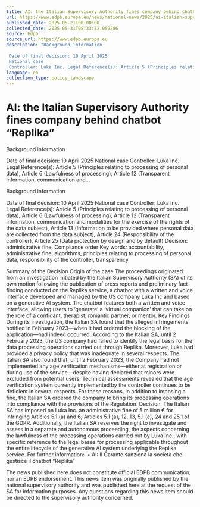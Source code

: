 ```yaml
---
title: AI: the Italian Supervisory Authority fines company behind chatbot “Replika”
url: https://www.edpb.europa.eu/news/national-news/2025/ai-italian-supervisory-authority-fines-company-behind-chatbot-replika_en
published_date: 2025-05-21T00:00:00
collected_date: 2025-05-31T08:33:32.059286
source: Edpb
source_url: https://www.edpb.europa.eu
description: "Background information 
 
 Date of final decision: 10 April 2025 
 National case 
 Controller: Luka Inc. Legal Reference(s): Article 5 (Principles relating to processing of personal data), Article 6 (Lawfulness of processing), Article 12 (Transparent information, communication and..."
language: en
collection_type: policy_landscape
---
```


# AI: the Italian Supervisory Authority fines company behind chatbot “Replika”

Background information 
 
 Date of final decision: 10 April 2025 
 National case 
 Controller: Luka Inc. Legal Reference(s): Article 5 (Principles relating to processing of personal data), Article 6 (Lawfulness of processing), Article 12 (Transparent information, communication and...

Background information 
 
 Date of final decision: 10 April 2025 
 National case 
 Controller: Luka Inc. Legal Reference(s): Article 5 (Principles relating to processing of personal data), Article 6 (Lawfulness of processing), Article 12 (Transparent information, communication and modalities for the exercise of the rights of the data subject), Article 13 (Information to be provided where personal data are collected from the data subject), Article 24 (Responsibility of the controller), Article 25 (Data protection by design and by default) 
 Decision: administrative fine, Compliance order 
 Key words: accountability, administrative fine, algorithms, principles relating to processing of personal data, responsibility of the controller, transparency  
 
 Summary of the Decision 
 Origin of the case 
 The proceedings originated from an investigation initiated by the Italian Supervisory Authority (SA) of its own motion following the publication of press reports and preliminary fact-finding conducted on the Replika service, a chatbot with a written and voice interface developed and managed by the US company Luka Inc and based on a generative AI system. The chatbot features both a written and voice interface, allowing users to ‘generate’ a ‘virtual companion’ that can take on the role of a confidant, therapist, romantic partner, or mentor. 
 Key Findings  
 During its investigation, the Italian SA found that the alleged infringements notified in February 2023—when it had ordered the blocking of the application—had indeed occurred. According to the Italian SA, until 2 February 2023, the US company had failed to identify the legal basis for the data processing operations carried out through Replika. Moreover, Luka had provided a privacy policy that was inadequate in several respects. The Italian SA also found that, until 2 February 2023, the Company had not implemented any age verification mechanisms—either at registration or during use of the service—despite having declared that minors were excluded from potential users. 
 Technical assessments revealed that the age verification system currently implemented by the controller continues to be deficient in several respects. 
 For these reasons, in addition to imposing a fine, the Italian SA ordered the company to bring its processing operations into compliance with the provisions of the Regulation. 
 Decision  
 The Italian SA has imposed on Luka Inc. an administrative fine of 5 million € for infringing Articles 5.1 (a) and 6; Articles 5.1 (a), 12, 13, 5.1 (c), 24 and 25.1 of the GDPR. 
 Additionally, the Italian SA reserves the right to investigate and assess in a separate and autonomous proceeding, the aspects concerning the lawfulness of the processing operations carried out by Luka Inc., with specific reference to the legal bases for processing applicable throughout the entire lifecycle of the generative AI system underlying the Replika service. 
 For further information:  • AI: Il Garante sanziona la società che gestisce il chatbot “Replika”    
 
 The news published here does not constitute official EDPB communication, nor an EDPB endorsement. This news item was originally published by the national supervisory authority and was published here at the request of the SA for information purposes. Any questions regarding this news item should be directed to the supervisory authority concerned.